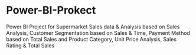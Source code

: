 # Power-BI-Prokect
Power BI Project for Supermarket Sales data &amp; Analysis based on Sales Analysis, Customer Segmentation based on Sales &amp; Time, Payment Method based on Total Sales and Product Category, Unit Price Analysis, Sales Rating &amp; Total Sales
